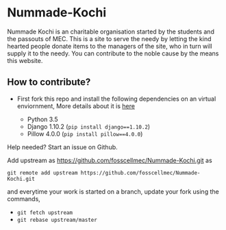 # Nummade-Kochi

Nummade Kochi is an charitable organisation started by the students and the passouts of MEC. This is a site to serve the needy by letting the kind hearted people donate items to the managers of the site, who in turn will supply it to the needy. You can contribute to the noble cause by the means this website.

## How to contribute?

* First fork this repo and install the following dependencies on an virtual enviornment, More details about it is [here](https://tutorial.djangogirls.org/en/django_installation/)

    * Python 3.5
    * Django 1.10.2 (`pip install django==1.10.2`)
    * Pillow 4.0.0 (`pip install pillow==4.0.0`)

Help needed? Start an issue on Github.

Add upstream as https://github.com/fosscellmec/Nummade-Kochi.git as

`git remote add upstream https://github.com/fosscellmec/Nummade-Kochi.git`

and everytime your work is started on a branch, update your fork using the commands,

* `git fetch upstream`
* `git rebase upstream/master`
